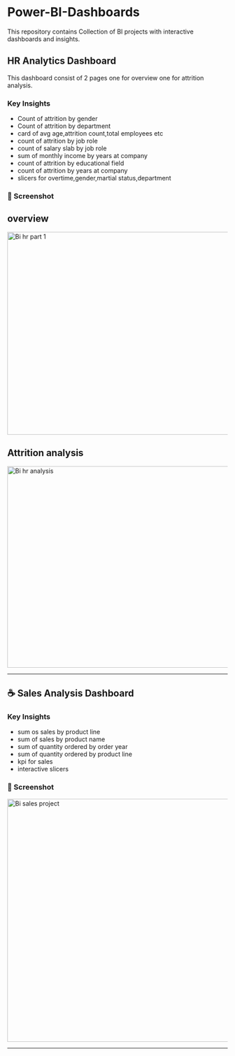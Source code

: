 # Power-BI-Dashboards
This repository contains Collection of BI projects with interactive dashboards and insights.

## HR Analytics Dashboard  
This dashboard consist of 2 pages one for overview one for attrition analysis.

### Key Insights  
- Count of attrition by gender
- Count of attrition by department
- card of avg age,attrition count,total employees etc
- count of attrition by job role
- count of salary slab by job role
- sum of monthly income by years at company
- count of attrition by educational field
- count of attrition by years at company
- slicers for overtime,gender,martial status,department

### 📸 Screenshot  
## overview

<img width="818" height="464" alt="Bi hr part 1" src="https://github.com/user-attachments/assets/e8553f9b-9386-4a78-a0e4-e70456bcca4e" />

## Attrition analysis

<img width="812" height="461" alt="Bi hr analysis" src="https://github.com/user-attachments/assets/f2312f89-5408-4971-a457-270ce7b2c5ce" />

---

## ☕ Sales Analysis Dashboard  

### Key Insights  
- sum os sales by product line
- sum of sales by product name
- sum of quantity ordered by order year
- sum of quantity ordered by product line
- kpi for sales
- interactive slicers

### 📸 Screenshot  
<img width="975" height="556" alt="Bi sales project" src="https://github.com/user-attachments/assets/58c68f51-4363-413d-8f67-adab35761f65" />

---





